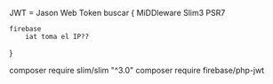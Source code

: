 JWT = Jason Web Token
buscar {
    MiDDleware Slim3   PSR7

    firebase
        iat toma el IP??
} 


composer require slim/slim "^3.0"
composer require firebase/php-jwt